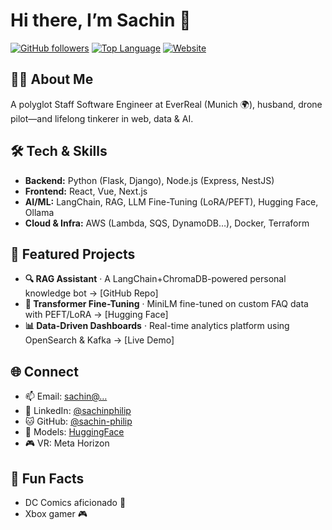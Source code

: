 <!-- <img align="right" src="https://github.com/labtocat/labtocat/blob/master/bats.png" alt="Illustration of me everyday" width=180px height=400px /> -->

# Hi there, I’m Sachin 👋

[![GitHub followers](https://img.shields.io/github/followers/sachin-philip?style=social)](https://github.com/sachin-philip) 
[![Top Language](https://img.shields.io/github/languages/top/sachin-philip/sachin-philip?color=blue)](https://github.com/sachin-philip/sachin-philip)
[![Website](https://img.shields.io/website?url=https%3A%2F%2Fsachinphilip.com)](https://sachinphilip.com)

## 👨‍💻 About Me
A polyglot Staff Software Engineer at EverReal (Munich 🌍), husband, drone pilot—and lifelong tinkerer in web, data & AI.

## 🛠️ Tech & Skills
- **Backend:** Python (Flask, Django), Node.js (Express, NestJS)  
- **Frontend:** React, Vue, Next.js  
- **AI/ML:** LangChain, RAG, LLM Fine-Tuning (LoRA/PEFT), Hugging Face, Ollama  
- **Cloud & Infra:** AWS (Lambda, SQS, DynamoDB…), Docker, Terraform  

## 🚀 Featured Projects
- **🔍 RAG Assistant** · A LangChain+ChromaDB-powered personal knowledge bot → [GitHub Repo]  
- **🤖 Transformer Fine-Tuning** · MiniLM fine-tuned on custom FAQ data with PEFT/LoRA → [Hugging Face]  
- **📊 Data-Driven Dashboards** · Real-time analytics platform using OpenSearch & Kafka → [Live Demo]  

## 🌐 Connect
- 📫 Email: [sachin@…](mailto:me@sachinphilip.com)  
- 🔗 LinkedIn: [@sachinphilip](https://linkedin.com/in/sachinphilip)  
- 🐱 GitHub: [@sachin-philip](https://github.com/sachin-philip)  
- 🤖 Models: [HuggingFace](https://huggingface.co/sachin-philip)  
- 🎮 VR: Meta Horizon  

## 🎲 Fun Facts
- DC Comics aficionado 🦸  
- Xbox gamer 🎮  
